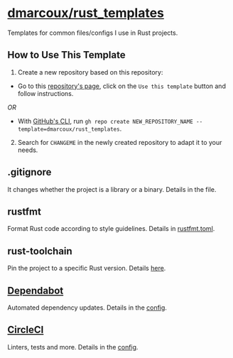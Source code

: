 # <a href="https://github.com/dmarcoux/rust_templates">dmarcoux/rust_templates</a>

Templates for common files/configs I use in Rust projects.

## How to Use This Template

1. Create a new repository based on this repository:
- Go to this [repository's page](https://github.com/dmarcoux/rust_templates),
  click on the `Use this template` button and follow instructions.

*OR*

- With [GitHub's CLI](https://github.com/cli/cli), run `gh repo create
  NEW_REPOSITORY_NAME --template=dmarcoux/rust_templates`.

2. Search for `CHANGEME` in the newly created repository to adapt it to your
   needs.

## .gitignore

It changes whether the project is a library or a binary.
Details in the file.

## rustfmt

Format Rust code according to style guidelines.
Details in [rustfmt.toml](./rustfmt.toml).

## rust-toolchain

Pin the project to a specific Rust version.
Details [here](https://github.com/rust-lang/rustup.rs#the-toolchain-file).

## [Dependabot](https://dependabot.com/)

Automated dependency updates. Details in the [config](./.github/dependabot.yml).

## [CircleCI](https://circleci.com/)

Linters, tests and more.
Details in the [config](./.circleci/config.yml).
